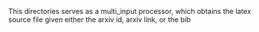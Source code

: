 This directories serves as a multi_input processor, which obtains the latex source file given either the arxiv id, arxiv link, or the bib

